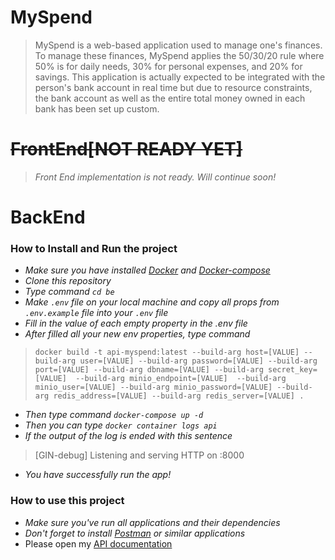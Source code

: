 # MySpend
> MySpend is a web-based application used to manage one's finances. To manage these finances, MySpend applies the 50/30/20 rule where 50% is for daily needs, 30% for personal expenses, and 20% for savings. This application is actually expected to be integrated with the person's bank account in real time but due to resource constraints, the bank account as well as the entire total money owned in each bank has been set up custom.
# ~~FrontEnd[NOT READY YET]~~
> *Front End implementation is not ready. Will continue soon!*
# BackEnd
### How to Install and Run the project
- *Make sure you have installed [Docker](https://www.docker.com/) and [Docker-compose](https://docs.docker.com/compose/install/)*
- *Clone this repository*
- *Type command `cd be`*
- *Make `.env` file on your local machine and copy all props from `.env.example` file into your `.env` file*
- *Fill in the value of each empty property in the .env file*
- *After filled all your new env properties, type command*
> `docker build -t api-myspend:latest --build-arg host=[VALUE] --build-arg user=[VALUE] --build-arg password=[VALUE] --build-arg port=[VALUE] --build-arg dbname=[VALUE] --build-arg secret_key=[VALUE]  --build-arg minio_endpoint=[VALUE]  --build-arg minio_user=[VALUE] --build-arg minio_password=[VALUE] --build-arg redis_address=[VALUE] --build-arg redis_server=[VALUE] .`
- *Then type command `docker-compose up -d`*
- *Then you can type `docker container logs api`*
- *If the output of the log is ended with this sentence*
>[GIN-debug] Listening and serving HTTP on :8000
- *You have successfully run the app!*
### How to use this project
- *Make sure you've run all applications and their dependencies*
- *Don't forget to install [Postman](https://www.postman.com/) or similar applications*
- Please open my [API documentation]()
